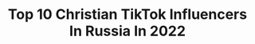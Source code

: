 ---
title: Top 10 Christian TikTok Influencers In Russia In 2022
description: >-
  Find top christian TikTok influencers in Russia in 2022. Most popular hashtags: #cristianoronaldo #psg #juventus #realmadrid.
platform: TikTok
hits: 14
text_top: Identify the top-rated TikTok accounts on inBeat.
text_bottom: Our platform holds 14 TikTok influencers like this in Russia for you to connect with.
profiles:
  - username: "artsofrussia"
    fullname: >-
      Kryukov Ilya
    bio: >-
      Creating treasures and family relics Museum quality 🏆Awards in Art Official Co.
    location: "Russia"
    followers: 38100
    engagement: 423
    commentsToLikes: 0.035132
    id: ckbf6rmoqwh4b0j2372xscxlg
    verified: false
    hashtags: "#jewelry, #faberge, #art, #pendant"
  - username: "lsabellaturk"
    fullname: >-
      lsabellaturk
    bio: >-
      Турецкие сериалы и не только♥️ Рекорд 6,1🍋 за видео
    location: "Russia"
    followers: 65000
    engagement: 477
    commentsToLikes: 0.008516
    id: ckc7fvrycolcd0j237p2hvisw
    verified: false
    hashtags: "#365dnimovie, #kaanurgancioglu, #donmassimo, #massimotorricielli"
  - username: "chrisssss__"
    fullname: >-
      🦋christina🦋
    bio: >-
      84к моих 🦋🦋🦋 сотр: christinpet1909@gmail.com
    location: "Russia"
    followers: 84800
    engagement: 2726
    commentsToLikes: 0.018642
    id: ckav4lpghb1en0j23yp7frqm1
    verified: false
    hashtags: "#kpop, #blinks, #lisa, #tranformation"
  - username: "vladcristianam"
    fullname: >-
      Влад cristianam 
    bio: >-
      PSN: cristianam_YT_ Epic Games: Qw_OTLICHNIK-5 Атлетико Мадрид ❤🤍
    location: "Russia"
    followers: 9779
    engagement: 1182
    commentsToLikes: 0.076806
    id: ckcud7gkwdu2n0j239iy4t9rg
    verified: false
    hashtags: "#fifa21, #fifa, #roketleague, #ohno"
  - username: "_w1zz4rd_"
    fullname: >-
      ⚡𝚆𝟷𝚣𝚣𝟺𝚊𝚛𝚍🧙
    bio: >-
      ⚡Видео каждый день⚡ 🔥Футбольные видео🔥 ❣️Sergio Ramos❣️ ⬇️Скоро новый трек⬇️
    location: "Russia"
    followers: 19700
    engagement: 1223
    commentsToLikes: 0.036987
    id: cka0uj0btugs10i78i1ojt59w
    verified: false
    hashtags: "#psg, #realmadrid, #juventus, #neymar"
  - username: "yakkabog21"
    fullname: >-
      🅈🄰🄺🄺🄰 🄱🄾🄶
    bio: >-
      Уважать или не уважать человека – ваш выбор. Относиться уважительно – ваше воспи
    location: "Russia"
    followers: 2406
    engagement: 1332
    commentsToLikes: 0.020401
    id: ck9gmg9has96j0j78egn5a9jn
    verified: false
    hashtags: "#ufc, #azerbaycan, #musofir, #beatsdaisychallenge"
  - username: "football_22815"
    fullname: >-
      ghglike
    bio: >-
      Хотю 2500 подписчиков!!
    location: "Russia"
    followers: 2528
    engagement: 726
    commentsToLikes: 0.017416
    id: ckdni41rvid0v0j23um3h4tur
    verified: false
    hashtags: "#psg, #cristiano, #neymarjr, #ronaldo"
  - username: "chiss_0"
    fullname: >-
      chiss
    bio: >-
      футбольные мемы и арты✌️ | MU & RMA
    location: "Russia"
    followers: 5379
    engagement: 1400
    commentsToLikes: 0.098780
    id: ckdhtmef932ph0j239ddi79m0
    verified: false
    hashtags: "#bayernmunich, #championsleague, #redbulldanceyourstyle, #manchesterunited"
  - username: "_football21_"
    fullname: >-
      ⚽️online_football⚽️
    bio: >-
      Instagram 👆
    location: "Russia"
    followers: 26500
    engagement: 1698
    commentsToLikes: 0.036693
    id: ck8f9hhlt3t2v0j78lhemalk0
    verified: false
    hashtags: "#football, #ronaldo, #juventus, #fyp"
  - username: "_manily_"
    fullname: >-
      NИ
    bio: >-
      💔 Влюблённый пианист 💔 Подбираю песни на слух inst: ilya_neyman
    location: "Russia"
    followers: 99300
    engagement: 1263
    commentsToLikes: 0.015069
    id: ckdi6vo8f8juh0j23z3ybz60q
    verified: false
    hashtags: "#believer, #imaginedragons, #athousandyears, #elproblema"
---